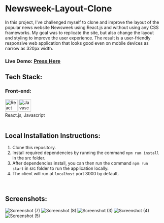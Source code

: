 # Newsweek-Layout-Clone

In this project, I've challenged myself to clone and improve the layout of the popular news website Newsweek using React.js and without using any CSS frameworks. My goal was to replicate the site, but also change the layout and styling to improve the user experience. The result is a user-friendly responsive web application that looks good even on mobile devices as narrow as 320px width. 

<h3>Live Demo: <a href='anthonygleason.github.io/Newsweek-Layout-Clone/'>Press Here</a></h3>
<h2>Tech Stack:</h2>
<h3>Front-end:</h3>
  <span>
    <img alt="React" height=40rem width=40rem src="https://api.iconify.design/logos/react.svg?download=1" />
    <img alt="Javascript" height=40rem width=40rem src="https://api.iconify.design/logos/javascript.svg?download=1" />
  </span>
  <br />
  React.js, Javascript
<br />
<br />
<h2>Local Installation Instructions:</h2>
<ol>
  <li>Clone this repository.</li>
  <li>Install required dependencies by running the command <code>npm run install</code> in the src folder.</li>
  <li>After dependencies install, you can then run the command <code>npm run start</code> in src folder to run the application locally.</li>
  <li>The client will run at <code>localhost</code> port 3000 by default.</li>
</ol>
<br />
<h2>Screenshots:</h2>

![Screenshot (7)](https://user-images.githubusercontent.com/87878255/230656683-b81ba4eb-045f-4ade-9bbc-dfee740d2782.png)
![Screenshot (8)](https://user-images.githubusercontent.com/87878255/230656691-92a312d8-9346-4426-9a0f-e76246031863.png)
![Screenshot (3)](https://user-images.githubusercontent.com/87878255/230530672-036ea12d-8097-46e3-b99c-c20a7f430094.png)
![Screenshot (4)](https://user-images.githubusercontent.com/87878255/230530694-824b3be3-c1c7-456d-a205-86d68b9ffd65.png)
![Screenshot (5)](https://user-images.githubusercontent.com/87878255/230530682-bf28828d-cb02-47a9-b23e-c9a5a3da5be5.png)
